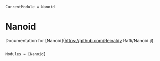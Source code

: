 ```@meta
CurrentModule = Nanoid
```

# Nanoid

Documentation for [Nanoid](https://github.com/Reinaldy Rafli/Nanoid.jl).

```@index
```

```@autodocs
Modules = [Nanoid]
```

